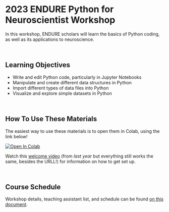 # 2023 ENDURE Python for Neuroscientist Workshop
In this workshop, ENDURE scholars will learn the basics of Python coding, as well as its applications to neuroscience.

<br>

## Learning Objectives
* Write and edit Python code, particularly in Jupyter Notebooks
* Manipulate and create different data structures in Python
* Import different types of data files into Python
* Visualize and explore simple datasets in Python 

<br>

## How To Use These Materials
The easiest way to use these materials is to open them in Colab, using the link below!

[![Open In Colab](https://colab.research.google.com/assets/colab-badge.svg)](https://colab.research.google.com/github/STARTneuro/ENDURE2023)

Watch this [welcome video](https://www.loom.com/share/54e77db48361463d8c6f8819eed851c2) (from *last year* but everything still works the same, besides the URLL!) for information on how to get set up.

<br>

## Course Schedule
Workshop details, teaching assistant list, and schedule can be found [on this document](https://docs.google.com/document/d/1Cs86g5LQRgH_vuK6k2l078LonA7ULpMU4rbeqwRSDWE/edit?usp=sharing).

